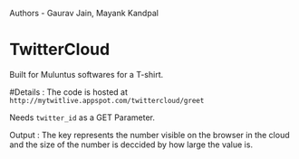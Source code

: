 Authors -
Gaurav Jain, 
Mayank Kandpal

TwitterCloud
============

Built for Muluntus softwares for a T-shirt.


#Details :
The code is hosted at 
`http://mytwitlive.appspot.com/twittercloud/greet`

Needs `twitter_id` as a GET Parameter.

Output :
The key represents the number visible on the browser in the cloud and the size of the number is deccided by how large the value is.


